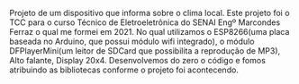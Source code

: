 Projeto de um dispositivo que informa sobre o clima local.
Este projeto foi o TCC para o curso Técnico de Eletroeletrônica do SENAI Engº Marcondes Ferraz o qual me formei em 2021.
No qual utilizamos o ESP8266(uma placa baseada no Arduino, que possui módulo wifi integrado), o módulo DFPlayerMini(um leitor de SDCard que possibilita a reprodução de MP3), Alto falante, Display 20x4.
Desenvolvemos do zero o código e fomos atribuindo as bibliotecas conforme o projeto foi acontecendo.

